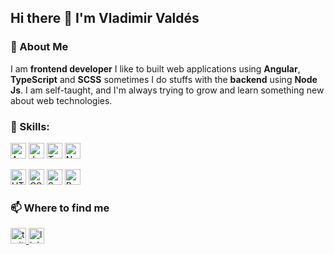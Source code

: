 


## Hi there 👋 I'm Vladimir Valdés

### :information_desk_person: About Me

I am **frontend developer** I like to built web applications using **Angular**, **TypeScript** and **SCSS**
sometimes I do stuffs with the **backend** using **Node Js**. I am self-taught, and I'm always trying to grow and learn something new about web technologies.





### :diamond_shape_with_a_dot_inside: Skills: 
<img src="https://img.shields.io/badge/Angular-282C34?logo=angular&logoColor=red" alt="Angular logo" title="Angular" height="25" /> <img src="https://img.shields.io/badge/JavaScript-282C34?logo=javascript&logoColor=F7DF1E" alt="JavaScript logo" title="JavaScript" height="25" /> <img src="https://img.shields.io/badge/TypeScript-282C34?logo=typescript&logoColor=3178C6" alt="TypeScript logo" title="TypeScript" height="25" />
<img src="https://badges.aleen42.com/src/node.svg" alt="Node js logo" title="Node js" height="25" />

<img src="https://img.shields.io/badge/HTML5-282C34?logo=html5&logoColor=E34F26" alt="HTML5 logo" title="HTML5" height="25" /> <img src="https://img.shields.io/badge/CSS3-282C34?logo=css3&logoColor=1572B6" alt="CSS3 logo" title="CSS3" height="25" /> <img src="https://img.shields.io/badge/Sass-282C34?logo=sass&logoColor=CC6699" alt="Sass logo" title="Sass" height="25" /> <img src="https://img.shields.io/badge/Bootstrap-282C34?logo=bootstrap&logoColor=CC6699" alt="Bootstrap logo" title="Bootstrap" height="25" />




### :mailbox:  Where to find me
<div>
<a href="https://twitter.com/VladiH_Valdes" target="_blank">
<img src="https://img.shields.io/badge/Twitter-282C34?logo=twitter&logoColor=3178C6" alt="twitter logo" title="twitter" height="25" />
</a>
<a href="https://www.linkedin.com/in/VladimirValdes" target="_blank">
<img src="https://img.shields.io/badge/LinkedIn-282C34?logo=linkedin&logoColor=3178C6" alt="linkedin logo" title="linkedin" height="25"/>
</a>
</div>




